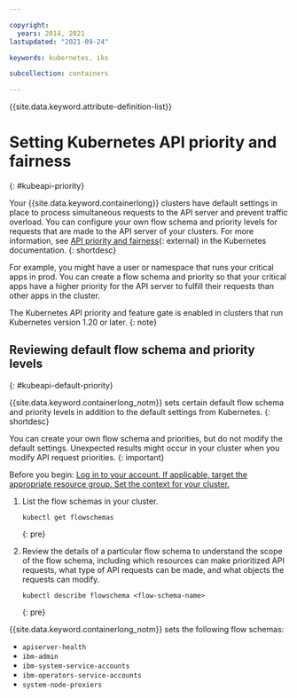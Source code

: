 ```yaml
---

copyright: 
  years: 2014, 2021
lastupdated: "2021-09-24"

keywords: kubernetes, iks

subcollection: containers

---
```




{{site.data.keyword.attribute-definition-list}}

# Setting Kubernetes API priority and fairness
{: #kubeapi-priority}

Your {{site.data.keyword.containerlong}} clusters have default settings in place to process simultaneous requests to the API server and prevent traffic overload. You can configure your own flow schema and priority levels for requests that are made to the API server of your clusters. For more information, see [API priority and fairness](https://kubernetes.io/docs/concepts/cluster-administration/flow-control/){: external} in the Kubernetes documentation.
{: shortdesc}

For example, you might have a user or namespace that runs your critical apps in prod. You can create a flow schema and priority so that your critical apps have a higher priority for the API server to fulfill their requests than other apps in the cluster.

The Kubernetes API priority and feature gate is enabled in clusters that run Kubernetes version 1.20 or later.
{: note}

## Reviewing default flow schema and priority levels
{: #kubeapi-default-priority}

{{site.data.keyword.containerlong_notm}} sets certain default flow schema and priority levels in addition to the default settings from Kubernetes.
{: shortdesc}

You can create your own flow schema and priorities, but do not modify the default settings. Unexpected results might occur in your cluster when you modify API request priorities.
{: important}

Before you begin: [Log in to your account. If applicable, target the appropriate resource group. Set the context for your cluster.](/docs/containers?topic=containers-cs_cli_install#cs_cli_configure)

1. List the flow schemas in your cluster.
    ```
    kubectl get flowschemas
    ```
    {: pre} 

2. Review the details of a particular flow schema to understand the scope of the flow schema, including which resources can make prioritized API requests, what type of API requests can be made, and what objects the requests can modify.
    ```
    kubectl describe flowschema <flow-schema-name>
    ```
    {: pre}

{{site.data.keyword.containerlong_notm}} sets the following flow schemas:
* `apiserver-health`
* `ibm-admin`
* `ibm-system-service-accounts`
* `ibm-operators-service-accounts`
* `system-node-proxiers`





